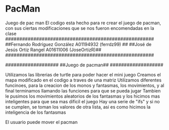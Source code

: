 # PacMan
Juego de pac man
El codigo esta hecho para re crear el juego de pacman, con sus ciertas modificaciones que se nos fueron encomendadas en la clase
#####################################################
##Fernando Rodríguez González A01194932 (ferrdz99) ##
##José de Jesús Ortiz Rangel A01611006 (JoseOrtizR)##
#####################################################

###################
##Juego de pacman##
###################

Utilizamos las librerias de turtle para poder hacer el mini juego
Creamos el mapa modificado en el codigo a traves de una matriz
Utilizamos diferentes funcinoes, para la creacion de los monos y fantasmas, los movimientos, y al final terminamos llamando las funciones para que se pueda jugar
Tambien le pusimos los movimientos aleatorios de los fantasmas y los hicimos mas inteligentes para que sea mas dificil el juego
Hay una serie de "ifs" y si no se cumplen, se toman los valores de otra lista, asi es como hicimos la inteligencia de los fantasmas

El usuario puede mover el pacman
